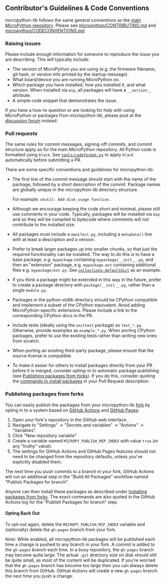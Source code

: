 ## Contributor's Guidelines & Code Conventions

micropython-lib follows the same general conventions as the [main MicroPython
repository](https://github.com/micropython/micropython). Please see
[micropython/CONTRIBUTING.md](https://github.com/micropython/micropython/blob/master/CONTRIBUTING.md)
and [micropython/CODECONVENTIONS.md](https://github.com/micropython/micropython/blob/master/CODECONVENTIONS.md).

### Raising issues

Please include enough information for someone to reproduce the issue you are
describing. This will typically include:

* The version of MicroPython you are using (e.g. the firmware filename, git
  hash, or version info printed by the startup message).
* What board/device you are running MicroPython on.
* Which package you have installed, how you installed it, and what version.
  When installed via `mip`, all packages will have a `__version__`
  attribute.
* A simple code snippet that demonstrates the issue.

If you have a how-to question or are looking for help with using MicroPython
or packages from micropython-lib, please post at the
[discussion forum](https://github.com/orgs/micropython/discussions) instead.

### Pull requests

The same rules for commit messages, signing-off commits, and commit structure
apply as for the main MicroPython repository. All Python code is formatted
using `black`. See [`tools/codeformat.py`](tools/codeformat.py) to apply
`black` automatically before submitting a PR.

There are some specific conventions and guidelines for micropython-lib:

* The first line of the commit message should start with the name of the
  package, followed by a short description of the commit. Package names are
  globally unique in the micropython-lib directory structure.

  For example: `shutil: Add disk_usage function.`

* Although we encourage keeping the code short and minimal, please still use
  comments in your code. Typically, packages will be installed via
  `mip` and so they will be compiled to bytecode where comments will
  _not_ contribute to the installed size.

* All packages must include a `manifest.py`, including a `metadata()` line
  with at least a description and a version.

* Prefer to break larger packages up into smaller chunks, so that just the
  required functionality can be installed. The way to do this is to have a
  base package, e.g. `mypackage` containing `mypackage/__init__.py`, and then
  an "extension" package, e.g. `mypackage-ext` containing additional files
  e.g. `mypackage/ext.py`. See
  [`collections-defaultdict`](python-stdlib/collections-defaultdict) as an
  example.

* If you think a package might be extended in this way in the future, prefer
  to create a package directory with `package/__init__.py`, rather than a
  single `module.py`.

* Packages in the python-stdlib directory should be CPython compatible and
  implement a subset of the CPython equivalent. Avoid adding
  MicroPython-specific extensions. Please include a link to the corresponding
  CPython docs in the PR.

* Include tests (ideally using the `unittest` package) as `test_*.py`.
  Otherwise, provide examples as `example_*.py`. When porting CPython
  packages, prefer to use the existing tests rather than writing new ones
  from scratch.

* When porting an existing third-party package, please ensure that the source
  license is compatible.

* To make it easier for others to install packages directly from your PR before
  it is merged, consider opting-in to automatic package publishing (see
  [Publishing packages from forks](#publishing-packages-from-forks)). If you do
  this, consider quoting the [commands to install
  packages](README.md#installing-packages-from-forks) in your Pull Request
  description.

### Publishing packages from forks

You can easily publish the packages from your micropython-lib
[fork](https://docs.github.com/en/pull-requests/collaborating-with-pull-requests/working-with-forks/about-forks)
by opting in to a system based on [GitHub
Actions](https://docs.github.com/en/actions) and [GitHub
Pages](https://docs.github.com/en/pages):

1. Open your fork's repository in the GitHub web interface.
2. Navigate to "Settings" -> "Secrets and variables" -> "Actions" -> "Variables".
3. Click "New repository variable"
4. Create a variable named `MICROPY_PUBLISH_MIP_INDEX` with value `true` (or any
   "truthy" value).
5. The settings for GitHub Actions and GitHub Pages features should not need to
   be changed from the repository defaults, unless you've explicitly disabled
   them.

The next time you push commits to a branch in your fork, GitHub Actions will run
an additional step in the "Build All Packages" workflow named "Publish Packages
for branch".

Anyone can then install these packages as described under [Installing packages
from forks](README.md#installing-packages-from-forks). The exact commands are also
quoted in the GitHub Actions log for the "Publish Packages for branch" step.

#### Opting Back Out

To opt-out again, delete the `MICROPY_PUBLISH_MIP_INDEX` variable and
(optionally) delete the `gh-pages` branch from your fork.

*Note*: While enabled, all micropython-lib packages will be published each time
a change is pushed to any branch in your fork. A commit is added to the
`gh-pages` branch each time. In a busy repository, the `gh-pages` branch may
become quite large. The actual `.git` directory size on disk should still be
quite small, as most of the content will be duplicated. If you're worried that
the `gh-pages` branch has become too large then you can always delete this
branch from GitHub. GitHub Actions will create a new `gh-pages` branch the next
time you push a change.
